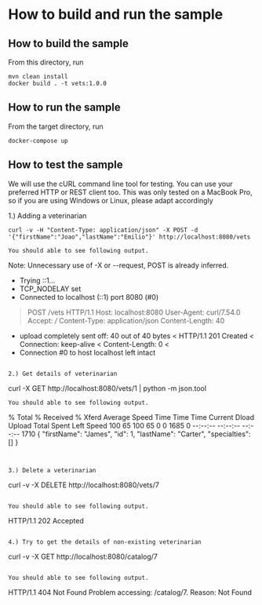 # How to build and run the sample

## How to build the sample

From this directory, run

```
mvn clean install
docker build . -t vets:1.0.0
```

## How to run the sample

From the target directory, run
```
docker-compose up
```

## How to test the sample

We will use the cURL command line tool for testing. You can use your preferred HTTP or REST client too.
This was only tested on a MacBook Pro, so if you are using Windows or Linux, please adapt accordingly


1.) Adding a veterinarian

``` 
curl -v -H "Content-Type: application/json" -X POST -d '{"firstName":"Joao","lastName":"Emilio"}' http://localhost:8080/vets
```

```
You should able to see following output. 

```
Note: Unnecessary use of -X or --request, POST is already inferred.
*   Trying ::1...
* TCP_NODELAY set
* Connected to localhost (::1) port 8080 (#0)
> POST /vets HTTP/1.1
> Host: localhost:8080
> User-Agent: curl/7.54.0
> Accept: */*
> Content-Type: application/json
> Content-Length: 40
> 
* upload completely sent off: 40 out of 40 bytes
< HTTP/1.1 201 Created
< Connection: keep-alive
< Content-Length: 0
< 
* Connection #0 to host localhost left intact
```

2.) Get details of veterinarian

```
curl -X GET  http://localhost:8080/vets/1 | python -m json.tool
```
You should able to see following output.

```
  % Total    % Received % Xferd  Average Speed   Time    Time     Time  Current
                                 Dload  Upload   Total   Spent    Left  Speed
100    65  100    65    0     0   1685      0 --:--:-- --:--:-- --:--:--  1710
{
    "firstName": "James",
    "id": 1,
    "lastName": "Carter",
    "specialties": []
}
```


3.) Delete a veterinarian

```
curl -v  -X DELETE  http://localhost:8080/vets/7
```

You should able to see following output.
``` 
 HTTP/1.1 202 Accepted
``` 

4.) Try to get the details of non-existing veterinarian

``` 
curl -v  -X GET  http://localhost:8080/catalog/7
 ```
 
 You should able to see following output.
 
```  
 HTTP/1.1 404 Not Found
Problem accessing: /catalog/7. Reason: Not Found
 ``` 